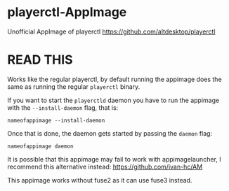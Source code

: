 # playerctl-AppImage
Unofficial AppImage of playerctl https://github.com/altdesktop/playerctl

# READ THIS

Works like the regular playerctl, by default running the appimage does the same as running the regular `playerctl` binary.

If you want to start the `playerctld` daemon you have to run the appimage with the `--install-daemon` flag, that is:

`nameofappimage --install-daemon` 

Once that is done, the daemon gets started by passing the `daemon` flag: 

`nameofappimage daemon`

It is possible that this appimage may fail to work with appimagelauncher, I recommend this alternative instead: https://github.com/ivan-hc/AM

This appimage works without fuse2 as it can use fuse3 instead.
